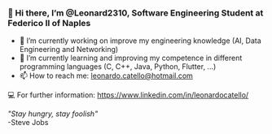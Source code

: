 ### 👋 Hi there, I’m @Leonard2310, Software Engineering Student at Federico II of Naples

- 🔭 I’m currently working on improve my engineering knowledge (AI, Data Engineering and Networking)
- 🌱 I’m currently learning and improving my competence in different programming languages (C, C++, Java, Python, Flutter, ...) 
- 📫 How to reach me: leonardo.catello@hotmail.com

💻  For further information: https://www.linkedin.com/in/leonardocatello/



*"Stay hungry, stay foolish"*  
               -Steve Jobs
